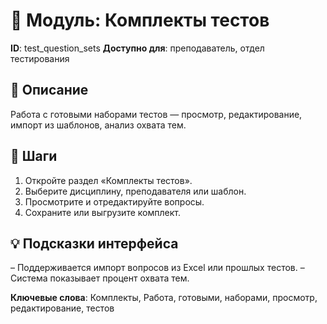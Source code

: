 # 📘 Модуль: Комплекты тестов
**ID**: test_question_sets
**Доступно для**: преподаватель, отдел тестирования

## 📝 Описание
Работа с готовыми наборами тестов — просмотр, редактирование, импорт из шаблонов, анализ охвата тем.

## 🩜 Шаги
1. Откройте раздел «Комплекты тестов».
2. Выберите дисциплину, преподавателя или шаблон.
3. Просмотрите и отредактируйте вопросы.
4. Сохраните или выгрузите комплект.

## 💡 Подсказки интерфейса
– Поддерживается импорт вопросов из Excel или прошлых тестов.
– Система показывает процент охвата тем.

**Ключевые слова**: Комплекты, Работа, готовыми, наборами, просмотр, редактирование, тестов
